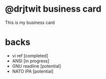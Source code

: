 # @drjtwit business card

This is my business card

# backs

- vi ref [completed]
- ANSI [in progress]
- GNU readline [potential]
- NATO IPA [potential]
